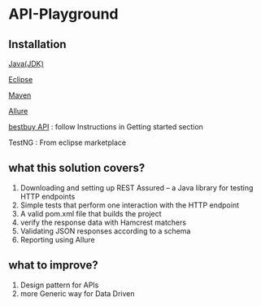 # API-Playground

## Installation
[Java(JDK)](https://www.oracle.com/java/technologies/downloads/)

[Eclipse](https://www.eclipse.org/downloads/)

[Maven](https://maven.apache.org/download.cgi)

[Allure](https://github.com/allure-framework/allure2/releases)

[bestbuy API](https://github.com/BestBuy/api-playground) : follow Instructions in Getting started section

TestNG : From eclipse marketplace


## what this solution covers?
1) Downloading and setting up REST Assured – a Java library for testing HTTP endpoints
2) Simple tests that perform one interaction with the HTTP endpoint
3) A valid pom.xml file that builds the project
4) verify the response data with Hamcrest matchers
5) Validating JSON responses according to a schema
6) Reporting using Allure

## what to improve?
1) Design pattern for APIs
2) more Generic way for Data Driven